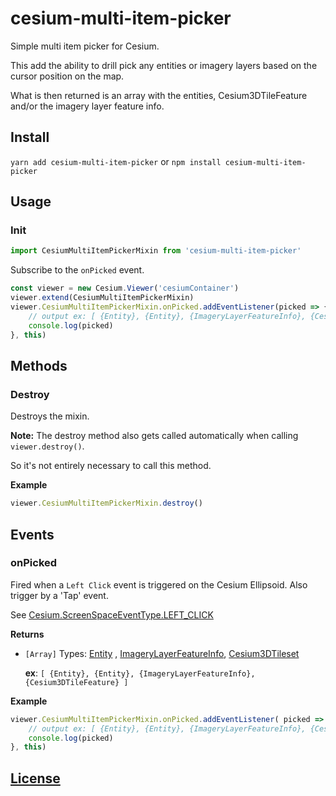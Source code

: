 # cesium-multi-item-picker

Simple multi item picker for Cesium.

This add the ability to drill pick any entities or imagery layers based on the cursor position on the map.

What is then returned is an array with the entities, Cesium3DTileFeature and/or the imagery layer feature info.

## Install
`yarn add cesium-multi-item-picker`
or
`npm install cesium-multi-item-picker`

## Usage

### Init
```js
import CesiumMultiItemPickerMixin from 'cesium-multi-item-picker'
```
Subscribe to the `onPicked` event.
```js
const viewer = new Cesium.Viewer('cesiumContainer')
viewer.extend(CesiumMultiItemPickerMixin)
viewer.CesiumMultiItemPickerMixin.onPicked.addEventListener(picked => {
    // output ex: [ {Entity}, {Entity}, {ImageryLayerFeatureInfo}, {Cesium3DTileFeature} ]
    console.log(picked)
}, this)
 ```
## Methods
### Destroy
Destroys the mixin.

__Note:__
The destroy method also gets called automatically when calling `viewer.destroy()`.

So it's not entirely necessary to call this method.

__Example__
```js
viewer.CesiumMultiItemPickerMixin.destroy()
```

## Events
### onPicked
Fired when a `Left Click` event is triggered on the Cesium Ellipsoid.
Also trigger by a 'Tap' event.

See [Cesium.ScreenSpaceEventType.LEFT_CLICK](https://cesium.com/docs/cesiumjs-ref-doc/ScreenSpaceEventType.html?classFilter=ScreenSpaceEventType#.LEFT_CLICK)

__Returns__
- `[Array]`
Types: [Entity](https://cesium.com/docs/cesiumjs-ref-doc/Entity.html?classFilter=entity) , [ImageryLayerFeatureInfo](https://cesium.com/docs/cesiumjs-ref-doc/ImageryLayerFeatureInfo.html?classFilter=feature), [Cesium3DTileset](https://cesium.com/docs/cesiumjs-ref-doc/Cesium3DTileset.html?classFilter=Cesium3DTileset)

  __ex__: `[ {Entity}, {Entity}, {ImageryLayerFeatureInfo}, {Cesium3DTileFeature} ]`

__Example__

```js
viewer.CesiumMultiItemPickerMixin.onPicked.addEventListener( picked => {
    // output ex: [ {Entity}, {Entity}, {ImageryLayerFeatureInfo}, {Cesium3DTileFeature} ]
    console.log(picked)
}, this)
```

## [License](./LICENSE)